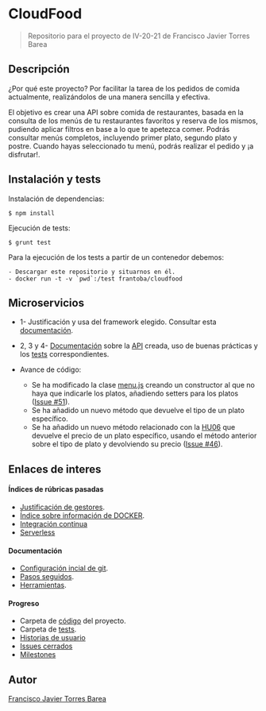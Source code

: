 # CloudFood
> Repositorio para el proyecto de IV-20-21 de Francisco Javier Torres Barea

## Descripción

¿Por qué este proyecto? Por facilitar la tarea de los pedidos de comida actualmente, realizándolos de una manera sencilla y efectiva.

El objetivo es crear una API sobre comida de restaurantes, basada en la consulta de los menús de tu restaurantes favoritos y reserva de los mismos, pudiendo aplicar filtros en base a lo que te apetezca comer. Podrás consultar menús completos, incluyendo primer plato, segundo plato y postre. Cuando hayas seleccionado tu menú, podrás realizar el pedido y ¡a disfrutar!.

## Instalación y tests
Instalación de dependencias:
~~~
$ npm install
~~~
Ejecución de tests:
~~~
$ grunt test
~~~

Para la ejecución de los tests a partir de un contenedor debemos:
~~~
- Descargar este repositorio y situarnos en él.
- docker run -t -v `pwd`:/test frantoba/cloudfood
~~~

## Microservicios

- 1- Justificación y usa del framework elegido. Consultar esta [documentación](./docs/express.md).
- 2, 3 y 4- [Documentación](./docs/microapi.md) sobre la [API](./src/index.js) creada, uso de buenas prácticas y los [tests](./tests/index.test.js) correspondientes.

- Avance de código:
	- Se ha modificado la clase [menu.js](./src/menu.js) creando un constructor al que no haya que indicarle los platos, añadiendo setters para los platos ([Issue #51](https://github.com/FranToBa/CloudFood/issues/51)).
	- Se ha añadido un nuevo método que devuelve el tipo de un plato específico.
	- Se ha añadido un nuevo método relacionado con la [HU06](https://github.com/FranToBa/CloudFood/issues/22) que devuelve el precio de un plato específico, usando el método anterior sobre el tipo de plato y devolviendo su precio ([Issue #46](https://github.com/FranToBa/CloudFood/issues/46)).



## Enlaces de interes

#### Índices de rúbricas pasadas
- [Justificación de gestores](./docs/just_her.md).
- [Índice sobre información de DOCKER](./docs/indicedocker.md).
- [Integración continua](./docs/icont.md)
- [Serverless](./docs/serverless.md) 

#### Documentación
- [Configuración incial de git](./docs/configuracion_inicial.md).
- [Pasos seguidos](./docs/pasos.md).
- [Herramientas](./docs/herramientas.md).

#### Progreso
- Carpeta de [código](./src) del proyecto.
- Carpeta de [tests](./tests).
- [Historias de usuario](https://github.com/FranToBa/CloudFood/issues?q=is%3Aopen+is%3Aissue+label%3Auser-stories)
- [Issues cerrados](https://github.com/FranToBa/CloudFood/issues?q=is%3Aissue+is%3Aclosed)
- [Milestones](https://github.com/FranToBa/CloudFood/milestones)




## Autor
[Francisco Javier Torres Barea](https://github.com/FranToBa)


